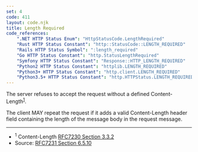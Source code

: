 ```yaml
---
set: 4
code: 411
layout: code.njk
title: Length Required
code_references:
    ".NET HTTP Status Enum": "HttpStatusCode.LengthRequired"
    "Rust HTTP Status Constant": "http::StatusCode::LENGTH_REQUIRED"
    "Rails HTTP Status Symbol": ":length_required"
    "Go HTTP Status Constant": "http.StatusLengthRequired"
    "Symfony HTTP Status Constant": "Response::HTTP_LENGTH_REQUIRED"
    "Python2 HTTP Status Constant": "httplib.LENGTH_REQUIRED"
    "Python3+ HTTP Status Constant": "http.client.LENGTH_REQUIRED"
    "Python3.5+ HTTP Status Constant": "http.HTTPStatus.LENGTH_REQUIRED"
---
```


The server refuses to accept the request without a defined Content-Length<sup>[1](#ref-1)</sup>.

The client MAY repeat the request if it adds a valid Content-Length header field containing the length of the message body in the request message.

---

* <span id="ref-1"><sup>1</sup> Content-Length [RFC7230 Section 3.3.2][2]</span>
* Source: [RFC7231 Section 6.5.10][1]

[1]: <https://tools.ietf.org/html/rfc7231#section-6.5.10>
[2]: <https://tools.ietf.org/html/rfc7230#section-3.3.2>

